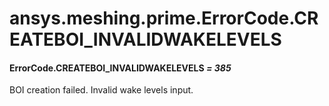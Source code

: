 # ansys.meshing.prime.ErrorCode.CREATEBOI_INVALIDWAKELEVELS



#### ErrorCode.CREATEBOI_INVALIDWAKELEVELS *= 385*

BOI creation failed. Invalid wake levels input.

<!-- !! processed by numpydoc !! -->
